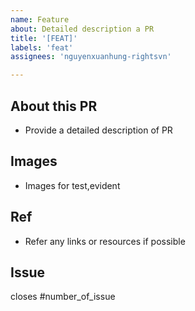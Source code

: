 ```yaml
---
name: Feature
about: Detailed description a PR
title: '[FEAT]'
labels: 'feat'
assignees: 'nguyenxuanhung-rightsvn'

---
```

## About this PR
- Provide a detailed description of PR

## Images
- Images for test,evident

## Ref
- Refer any links or resources if possible

## Issue
closes #number_of_issue
